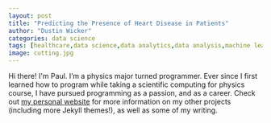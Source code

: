 ```yaml
---
layout: post
title: "Predicting the Presence of Heart Disease in Patients"
author: "Dustin Wicker"
categories: data science
tags: [healthcare,data science,data analytics,data analysis,machine learning,sample]
image: cutting.jpg
---
```


Hi there! I'm Paul. I’m a physics major turned programmer. Ever since I first learned how to program while taking a scientific computing for physics course, I have pursued programming as a passion, and as a career. Check out [my personal website](https://www.lenpaul.com/) for more information on my other projects (including more Jekyll themes!), as well as some of my writing.

